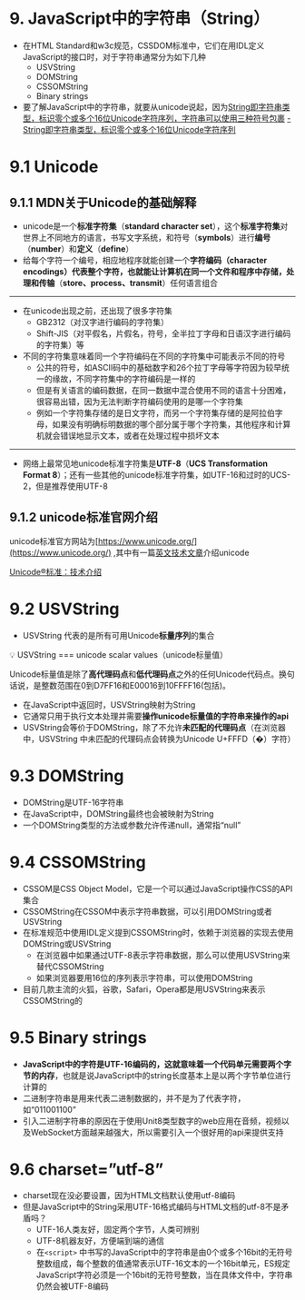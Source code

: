 # 9. JavaScript中的字符串（String）

- 在HTML Standard和w3c规范，CSSDOM标准中，它们在用IDL定义JavaScript的接口时，对于字符串通常分为如下几种
    - USVString
    - DOMString
    - CSSOMString
    - Binary strings
- 要了解JavaScript中的字符串，就要从unicode说起，因为[String即字符串类型，标识零个或多个16位Unicode字符序列，字符串可以使用三种符号包裹](../JavaScript%E9%AB%98%E7%BA%A7%E7%A8%8B%E5%BA%8F%E8%AE%BE%E8%AE%A1%E7%AC%AC%E5%9B%9B%E7%89%88/3%20%E8%AF%AD%E8%A8%80%E5%9F%BA%E7%A1%80.md) [-String即字符串类型，标识零个或多个16位Unicode字符序列](../JavaScript%E9%AB%98%E7%BA%A7%E7%A8%8B%E5%BA%8F%E8%AE%BE%E8%AE%A1%E7%AC%AC%E5%9B%9B%E7%89%88/3%20%E8%AF%AD%E8%A8%80%E5%9F%BA%E7%A1%80.md)

# 9.1 Unicode

## 9.1.1 MDN关于Unicode的基础解释

- unicode是一个**标准字符集**（**standard character set**），这个**标准字符集**对世界上不同地方的语言，书写文字系统，和符号（**symbols**）进行**编号**（**number**）和**定义**（**define**）
- 给每个字符一个编号，相应地程序就能创建一个**字符编码（character encodings）**代表整个字符，也就能让计算机在同一个文件和程序中**存储，处理和传输**（**store、process、transmit**）任何语言组合

---

- 在unicode出现之前，还出现了很多字符集
    - GB2312（对汉字进行编码的字符集）
    - Shift-JIS（对平假名，片假名，符号，全半拉丁字母和日语汉字进行编码的字符集）等
- 不同的字符集意味着同一个字符编码在不同的字符集中可能表示不同的符号
    - 公共的符号，如ASCII码中的基础数字和26个拉丁字母等字符因为较早统一的缘故，不同字符集中的字符编码是一样的
    - 但是有关语言的编码数据，在同一数据中混合使用不同的语言十分困难，很容易出错，因为无法判断字符编码使用的是哪一个字符集
    - 例如一个字符集存储的是日文字符，而另一个字符集存储的是阿拉伯字母，如果没有明确标明数据的哪个部分属于哪个字符集，其他程序和计算机就会错误地显示文本，或者在处理过程中损坏文本

---

- 网络上最常见地unicode标准字符集是**UTF-8**（**UCS Transformation Format 8**）；还有一些其他的unicode标准字符集，如UTF-16和过时的UCS-2，但是推荐使用UTF-8

## 9.1.2 unicode标准官网介绍

unicode标准官方网站为[https://www.unicode.org/](https://www.unicode.org/) ,其中有一篇[英文技术文章](https://www.unicode.org/standard/principles.html)介绍unicode

[Unicode®标准：技术介绍](9%20JavaScript%E4%B8%AD%E7%9A%84%E5%AD%97%E7%AC%A6%E4%B8%B2%EF%BC%88String%EF%BC%89/Unicode%C2%AE%E6%A0%87%E5%87%86%EF%BC%9A%E6%8A%80%E6%9C%AF%E4%BB%8B%E7%BB%8D.md)

# 9.2 USVString

- USVString 代表的是所有可用Unicode**标量序列**的集合

<aside>
💡 USVString === unicode scalar values（unicode标量值）

Unicode标量值是除了**高代理码点**和**低代理码点**之外的任何Unicode代码点。换句话说，是整数范围在0到D7FF16和E00016到10FFFF16(包括)。

</aside>

- 在JavaScript中返回时，USVString映射为String
- 它通常只用于执行文本处理并需要**操作unicode标量值的字符串来操作的api**
- USVString会等价于DOMString，除了不允许**未匹配的代理码点**（在浏览器中，USVString 中未匹配的代理码点会转换为Unicode U+FFFD（�）字符）

# 9.3 DOMString

- DOMString是UTF-16字符串
- 在JavaScript中，DOMString最终也会被映射为String
- 一个DOMString类型的方法或参数允许传递null，通常指“null”

# 9.4 CSSOMString

- CSSOM是CSS Object Model，它是一个可以通过JavaScript操作CSS的API集合
- CSSOMString在CSSOM中表示字符串数据，可以引用DOMString或者USVString
- 在标准规范中使用IDL定义提到CSSOMString时，依赖于浏览器的实现去使用DOMString或USVString
    - 在浏览器中如果通过UTF-8表示字符串数据，那么可以使用USVString来替代CSSOMString
    - 如果浏览器要用16位的序列表示字符串，可以使用DOMString
- 目前几款主流的火狐，谷歌，Safari，Opera都是用USVString来表示CSSOMString的

# 9.5 Binary strings

- **JavaScript中的字符是UTF-16编码的，这就意味着一个代码单元需要两个字节的内存**，也就是说JavaScript中的string长度基本上是以两个字节单位进行计算的
- 二进制字符串是用来代表二进制数据的，并不是为了代表字符，如“011001100”
- 引入二进制字符串的原因在于使用Unit8类型数字的web应用在音频，视频以及WebSocket方面越来越强大，所以需要引入一个很好用的api来提供支持

# 9.6 charset=”utf-8”

- charset现在没必要设置，因为HTML文档默认使用utf-8编码
- 但是JavaScript中的String采用UTF-16格式编码与HTML文档的utf-8不是矛盾吗？
    - UTF-16人类友好，固定两个字节，人类可辨别
    - UTF-8机器友好，方便端到端的通信
    - 在`<script>` 中书写的JavaScript中的字符串是由0个或多个16bit的无符号整数组成，每个整数的值通常表示UTF-16文本的一个16bit单元，ES规定JavaScript字符必须是一个16bit的无符号整数，当在具体文件中，字符串仍然会被UTF-8编码